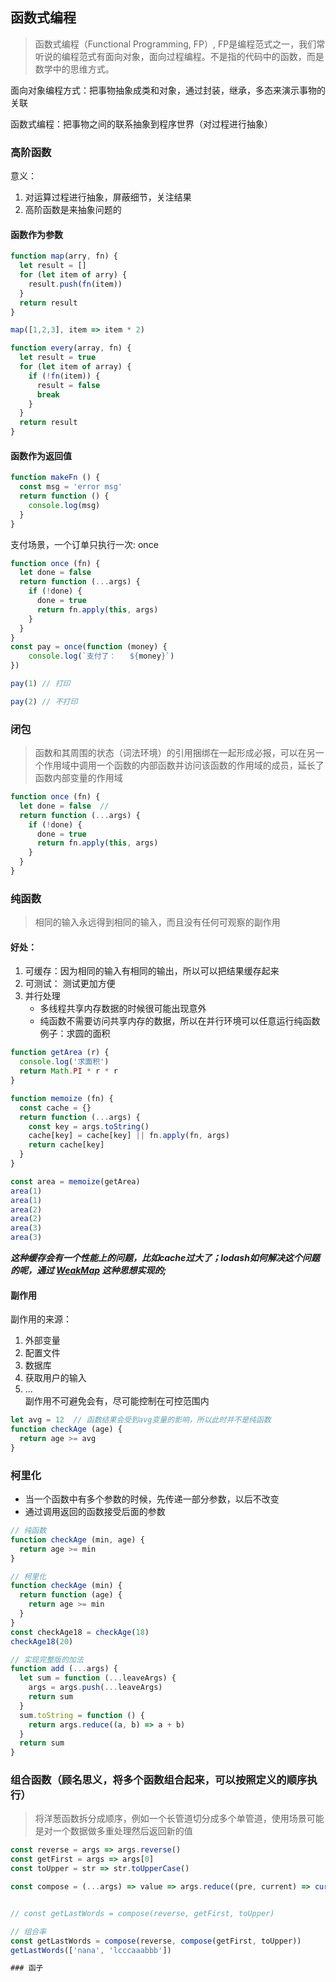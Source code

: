 ## 函数式编程
> 函数式编程（Functional Programming, FP）, FP是编程范式之一，我们常听说的编程范式有面向对象，面向过程编程。不是指的代码中的函数，而是数学中的思维方式。

面向对象编程方式：把事物抽象成类和对象，通过封装，继承，多态来演示事物的关联  

函数式编程：把事物之间的联系抽象到程序世界（对过程进行抽象）

### 高阶函数
意义：  
1. 对运算过程进行抽象，屏蔽细节，关注结果
2. 高阶函数是来抽象问题的

#### 函数作为参数
```js
function map(arry, fn) {
  let result = []
  for (let item of arry) {
    result.push(fn(item))
  }
  return result
}

map([1,2,3], item => item * 2)

function every(array, fn) {
  let result = true
  for (let item of array) {
    if (!fn(item)) {
      result = false
      break
    }
  }
  return result
}
```
#### 函数作为返回值

```js
function makeFn () {
  const msg = 'error msg'
  return function () {
    console.log(msg)
  }
}
```

支付场景，一个订单只执行一次: once
```js
function once (fn) {
  let done = false
  return function (...args) {
    if (!done) {
      done = true
      return fn.apply(this, args)
    }
  }
}
const pay = once(function (money) {
	console.log(`支付了：	${money}`)
})

pay(1) // 打印

pay(2) // 不打印
```

### 闭包
> 函数和其周围的状态（词法环境）的引用捆绑在一起形成必报，可以在另一个作用域中调用一个函数的内部函数并访问该函数的作用域的成员，延长了函数内部变量的作用域

```js
function once (fn) {
  let done = false  // 
  return function (...args) {
    if (!done) {
      done = true
      return fn.apply(this, args)
    }
  }
}
```

### 纯函数
> 相同的输入永远得到相同的输入，而且没有任何可观察的副作用

#### 好处：
1. 可缓存：因为相同的输入有相同的输出，所以可以把结果缓存起来  
2. 可测试： 测试更加方便
3. 并行处理
    * 多线程共享内存数据的时候很可能出现意外
    * 纯函数不需要访问共享内存的数据，所以在并行环境可以任意运行纯函数
例子：求圆的面积
```js
function getArea (r) {
  console.log('求面积')
  return Math.PI * r * r
}

function memoize (fn) {
  const cache = {}
  return function (...args) {
    const key = args.toString()
    cache[key] = cache[key] || fn.apply(fn, args)
    return cache[key]
  }
}

const area = memoize(getArea)
area(1)
area(1)
area(2)
area(2)
area(3)
area(3)
```


***这种缓存会有一个性能上的问题，比如cache过大了；lodash如何解决这个问题的呢，通过 [WeakMap](https://developer.mozilla.org/zh-CN/docs/Web/JavaScript/Reference/Global_Objects/WeakMap) 这种思想实现的;*** 

#### 副作用

副作用的来源：
1. 外部变量
2. 配置文件
3. 数据库
4. 获取用户的输入
5. ...  
副作用不可避免会有，尽可能控制在可控范围内
```js
let avg = 12  // 函数结果会受到avg变量的影响，所以此时并不是纯函数
function checkAge (age) {
  return age >= avg
}
```

### 柯里化

* 当一个函数中有多个参数的时候，先传递一部分参数，以后不改变
* 通过调用返回的函数接受后面的参数

```js
// 纯函数
function checkAge (min, age) {
  return age >= min
}

// 柯里化
function checkAge (min) {
  return function (age) {
    return age >= min
  }
}
const checkAge18 = checkAge(18)
checkAge18(20)

// 实现完整版的加法
function add (...args) {
  let sum = function (...leaveArgs) {
    args = args.push(...leaveArgs)
    return sum
  }
  sum.toString = function () {
    return args.reduce((a, b) => a + b)
  }
  return sum
}
```

### 组合函数（顾名思义，将多个函数组合起来，可以按照定义的顺序执行）
> 将洋葱函数拆分成顺序，例如一个长管道切分成多个单管道，使用场景可能是对一个数据做多重处理然后返回新的值

```js
const reverse = args => args.reverse()
const getFirst = args => args[0]
const toUpper = str => str.toUpperCase()

const compose = (...args) => value => args.reduce((pre, current) => current(pre), value)


// const getLastWords = compose(reverse, getFirst, toUpper)

// 组合率
const getLastWords = compose(reverse, compose(getFirst, toUpper))
getLastWords(['nana', 'lcccaaabbb'])

### 函子
```